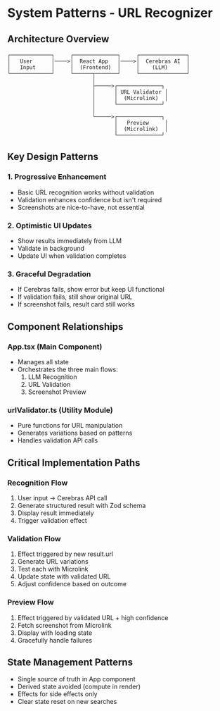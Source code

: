 # System Patterns - URL Recognizer

## Architecture Overview
```
┌─────────────┐     ┌──────────────┐     ┌───────────────┐
│   User      │────>│  React App   │────>│  Cerebras AI  │
│   Input     │     │  (Frontend)  │     │    (LLM)      │
└─────────────┘     └──────┬───────┘     └───────────────┘
                           │
                           ├─────>┌──────────────┐
                           │      │ URL Validator │
                           │      │  (Microlink)  │
                           │      └──────────────┘
                           │
                           └─────>┌──────────────┐
                                  │   Preview     │
                                  │  (Microlink)  │
                                  └──────────────┘
```

## Key Design Patterns

### 1. Progressive Enhancement
- Basic URL recognition works without validation
- Validation enhances confidence but isn't required
- Screenshots are nice-to-have, not essential

### 2. Optimistic UI Updates
- Show results immediately from LLM
- Validate in background
- Update UI when validation completes

### 3. Graceful Degradation
- If Cerebras fails, show error but keep UI functional
- If validation fails, still show original URL
- If screenshot fails, result card still works

## Component Relationships

### App.tsx (Main Component)
- Manages all state
- Orchestrates the three main flows:
  1. LLM Recognition
  2. URL Validation
  3. Screenshot Preview

### urlValidator.ts (Utility Module)
- Pure functions for URL manipulation
- Generates variations based on patterns
- Handles validation API calls

## Critical Implementation Paths

### Recognition Flow
1. User input → Cerebras API call
2. Generate structured result with Zod schema
3. Display result immediately
4. Trigger validation effect

### Validation Flow
1. Effect triggered by new result.url
2. Generate URL variations
3. Test each with Microlink
4. Update state with validated URL
5. Adjust confidence based on outcome

### Preview Flow
1. Effect triggered by validated URL + high confidence
2. Fetch screenshot from Microlink
3. Display with loading state
4. Gracefully handle failures

## State Management Patterns
- Single source of truth in App component
- Derived state avoided (compute in render)
- Effects for side effects only
- Clear state reset on new searches
